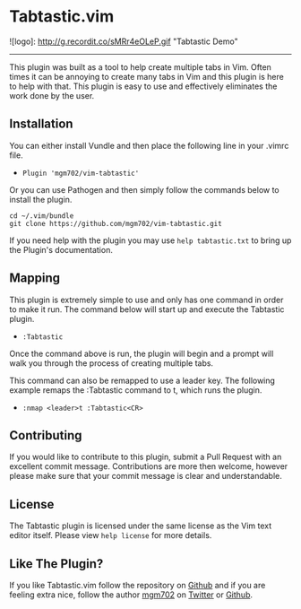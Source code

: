 
# Tabtastic.vim

![logo]: http://g.recordit.co/sMRr4eOLeP.gif "Tabtastic Demo"

---

This plugin was built as a tool to help create multiple tabs in Vim. Often times it can be annoying to create 
many tabs in Vim and this plugin is here to help with that. This plugin is easy to use and effectively 
eliminates the work done by the user. 

## Installation

You can either install Vundle and then place the following line in your .vimrc file.

+ ``` Plugin 'mgm702/vim-tabtastic' ```

Or you can use Pathogen and then simply follow the commands below to install the plugin.

``` 
cd ~/.vim/bundle
git clone https://github.com/mgm702/vim-tabtastic.git
```

If you need help with the plugin you may use ```help tabtastic.txt``` to bring up the Plugin's documentation.

## Mapping

This plugin is extremely simple to use and only has one command in order to make it run.
The command below will start up and execute the Tabtastic plugin.

+ ``` :Tabtastic ```

Once the command above is run, the plugin will begin and a prompt will walk you through the process
of creating multiple tabs. 

This command can also be remapped to use a leader key. The following example remaps the :Tabtastic 
command to <leader>t, which runs the plugin.
        
+ ``` :nmap <leader>t :Tabtastic<CR> ```

## Contributing

If you would like to contribute to this plugin, submit a Pull Request with an excellent commit message. 
Contributions are more then welcome, however please make sure that your commit message is clear and understandable. 

## License

The Tabtastic plugin is licensed under the same license as the Vim text editor itself. Please view ```help license``` 
for more details.

## Like The Plugin?

If you like Tabtastic.vim follow the repository on [Github](https://github.com/mgm702/vim-tabtastic) and if you are feeling extra nice, follow the author [mgm702](http://mgm702) on [Twitter](https://twitter.com/mgm702) or [Github](https://github.com/mgm702).
